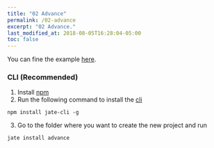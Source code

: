 ```yaml
---
title: "02 Advance"
permalink: /02-advance
excerpt: "02 Advance."
last_modified_at: 2018-08-05T16:28:04-05:00
toc: false
---
```


You can fine the example [here](https://github.com/XaBerr/jate-advance).

### CLI (Recommended)
1. Install [npm](https://www.npmjs.com/)
2. Run the following command to install the [cli](https://www.npmjs.com/package/jate-cli)
```
npm install jate-cli -g
```
3. Go to the folder where you want to create the new project and run
```
jate install advance
```
